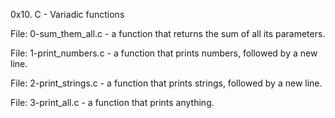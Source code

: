 0x10. C - Variadic functions

File: 0-sum_them_all.c - a function that returns the sum of all its parameters.

File: 1-print_numbers.c - a function that prints numbers, followed by a new line.

File: 2-print_strings.c - a function that prints strings, followed by a new line.

File: 3-print_all.c - a function that prints anything.


